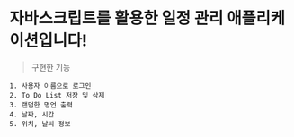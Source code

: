 # 자바스크립트를 활용한 일정 관리 애플리케이션입니다!

> 구현한 기능

    1. 사용자 이름으로 로그인
    2. To Do List 저장 및 삭제
    3. 랜덤한 명언 출력
    4. 날짜, 시간
    5. 위치, 날씨 정보
